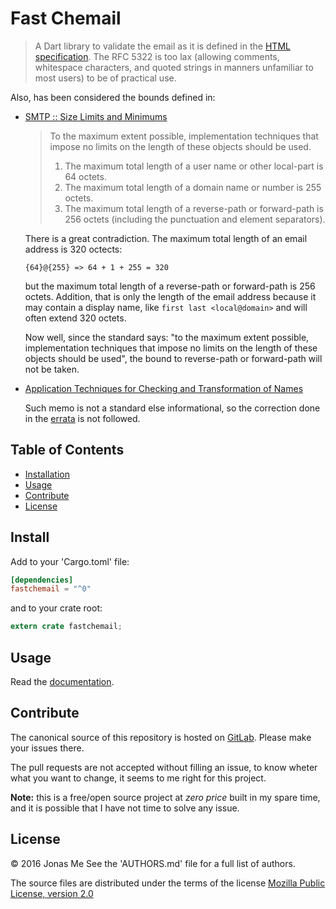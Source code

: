 # Fast Chemail

> A Dart library to validate the email as it is defined in the
> [HTML specification](https://html.spec.whatwg.org/multipage/forms.html#valid-e-mail-address).
> The RFC 5322 is too lax (allowing comments, whitespace characters, and quoted
> strings in manners unfamiliar to most users) to be of practical use.

Also, has been considered the bounds defined in:

- [SMTP :: Size Limits and Minimums](https://tools.ietf.org/html/rfc5321#section-4.5.3.1)

    > To the maximum extent possible, implementation techniques that impose no
    > limits on the length of these objects should be used.
    >
    > 1. The maximum total length of a user name or other local-part is 64 octets.
    > 2. The maximum total length of a domain name or number is 255 octets.
    > 3. The maximum total length of a reverse-path or forward-path is 256 octets
    >    (including the punctuation and element separators).

    There is a great contradiction. The maximum total length of an email address
    is 320 octects:

    `{64}@{255} => 64 + 1 + 255 = 320`

    but the maximum total length of a reverse-path or forward-path is 256 octets.
    Addition, that is only the length of the email address because it may
    contain a display name, like `first last <local@domain>` and will often
    extend 320 octets.

    Now well, since the standard says: "to the maximum extent possible,
    implementation techniques that impose no limits on the length of these
    objects should be used", the bound to reverse-path or forward-path will not
    be taken.

- [Application Techniques for Checking and Transformation of Names](https://tools.ietf.org/html/rfc3696#section-3)

    Such memo is not a standard else informational, so the correction done in
    the [errata](https://www.rfc-editor.org/errata_search.php?rfc=3696&eid=1690)
    is not followed.

## Table of Contents

- [Installation](#install)
- [Usage](#usage)
- [Contribute](#contribute)
- [License](#license)

## Install

Add to your 'Cargo.toml' file:

```toml
[dependencies]
fastchemail = "^0"
```

and to your crate root:

```rust
extern crate fastchemail;
```

## Usage

Read the [documentation](https://docs.rs/fastchemail).

## Contribute

The canonical source of this repository is hosted on
[GitLab](https://gitlab.com/fastchemail/fastchemail-rs).
Please make your issues there.

The pull requests are not accepted without filling an issue, to know wheter
what you want to change, it seems to me right for this project.

**Note:** this is a free/open source project at *zero price* built in my spare
time, and it is possible that I have not time to solve any issue.

## License

© 2016  Jonas Me
See the 'AUTHORS.md' file for a full list of authors.

The source files are distributed under the terms of the license
[Mozilla Public License, version 2.0](https://www.mozilla.org/en-US/MPL/2.0/)

